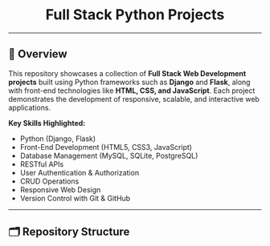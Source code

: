 <div align="center">
  <h1>Full Stack Python Projects</h1>
</div>

---

## 📖 Overview
This repository showcases a collection of **Full Stack Web Development projects** built using Python frameworks such as **Django** and **Flask**, along with front-end technologies like **HTML, CSS, and JavaScript**. Each project demonstrates the development of responsive, scalable, and interactive web applications.

**Key Skills Highlighted:**
- Python (Django, Flask)
- Front-End Development (HTML5, CSS3, JavaScript)
- Database Management (MySQL, SQLite, PostgreSQL)
- RESTful APIs
- User Authentication & Authorization
- CRUD Operations
- Responsive Web Design
- Version Control with Git & GitHub

---

## 🗂 Repository Structure

